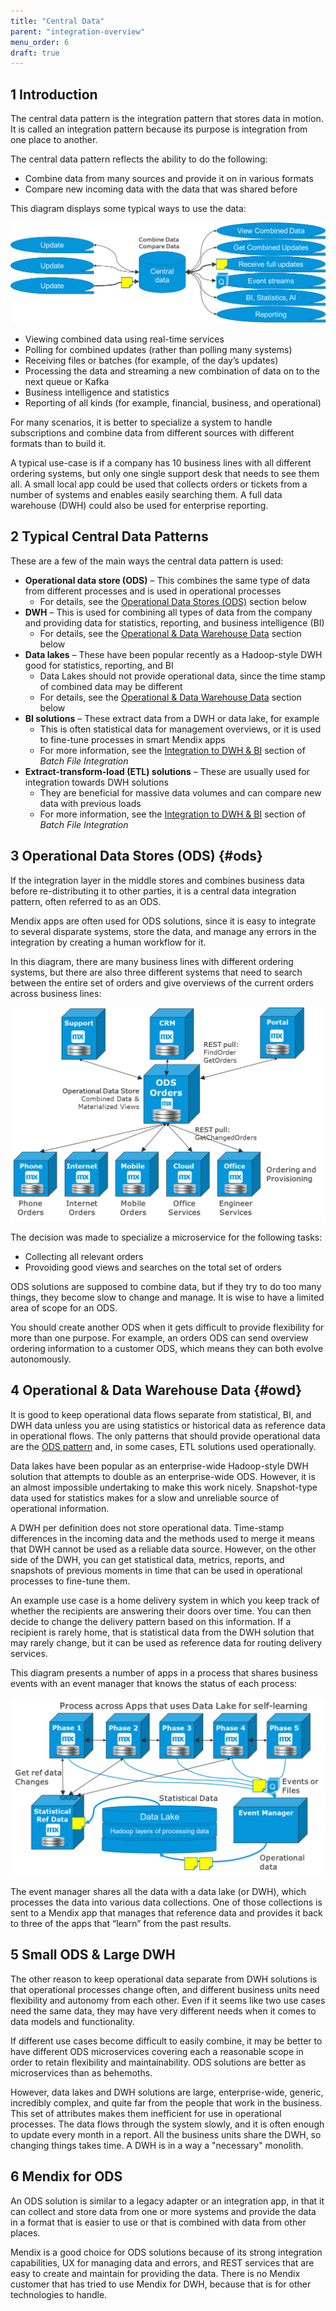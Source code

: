 ```yaml
---
title: "Central Data"
parent: "integration-overview"
menu_order: 6
draft: true
---
```


## 1 Introduction

The central data pattern is the integration pattern that stores data in motion. It is called an integration pattern because its purpose is integration from one place to another.

The central data pattern reflects the ability to do the following:

* Combine data from many sources and provide it on in various formats
* Compare new incoming data with the data that was shared before

This diagram displays some typical ways to use the data:

![](attachments/central-data/cd-intro.png)

* Viewing combined data using real-time services
* Polling for combined updates (rather than polling many systems)
* Receiving files or batches (for example, of the day’s updates)
* Processing the data and streaming a new combination of data on to the next queue or Kafka
* Business intelligence and statistics
* Reporting of all kinds (for example, financial, business, and operational)

For many scenarios, it is better to specialize a system to handle subscriptions and combine data from different sources with different formats than to build it.

A typical use-case is if a company has 10 business lines with all different ordering systems, but only one single support desk that needs to see them all. A small local app could be used that collects orders or tickets from a number of systems and enables easily searching them. A full data warehouse (DWH) could also be used for enterprise reporting.

## 2 Typical Central Data Patterns

These are a few of the main ways the central data pattern is used:

* **Operational data store (ODS)** – This combines the same type of data from different processes and is used in operational processes
	* For details, see the [Operational Data Stores (ODS)](#ods) section below
* **DWH** – This is used for combining all types of data from the company and providing data for statistics, reporting, and business intelligence (BI)
	* For details, see the [Operational & Data Warehouse Data](#owd) section below
* **Data lakes** – These have been popular recently as a Hadoop-style DWH good for statistics, reporting, and BI
	* Data Lakes should not provide operational data, since the time stamp of combined data may be different
	* For details, see the [Operational & Data Warehouse Data](#owd) section below
* **BI solutions** – These extract data from a DWH or data lake, for example
	* This is often statistical data for management overviews, or it is used to fine-tune processes in smart Mendix apps
	* For more information, see the [Integration to DWH & BI](batch-file-integration#int) section of *Batch File Integration*
* **Extract-transform-load (ETL) solutions** – These are usually used for integration towards DWH solutions
	* They are beneficial for massive data volumes and can compare new data with previous loads 
	* For more information, see the [Integration to DWH & BI](batch-file-integration#int) section of *Batch File Integration*

## 3 Operational Data Stores (ODS)  {#ods}

If the integration layer in the middle stores and combines business data before re-distributing it to other parties, it is a central data integration pattern, often referred to as an ODS.

Mendix apps are often used for ODS solutions, since it is easy to integrate to several disparate systems, store the data, and manage any errors in the integration by creating a human workflow for it.

In this diagram, there are many business lines with different ordering systems, but there are also three different systems that need to search between the entire set of orders and give overviews of the current orders across business lines:

![](attachments/central-data/ods.png)

The decision was made to specialize a microservice for the following tasks:

* Collecting all relevant orders 
* Provoiding good views and searches on the total set of orders

ODS solutions are supposed to combine data, but if they try to do too many things, they become slow to change and manage. It is wise to have a limited area of scope for an ODS.

You should create another ODS when it gets difficult to provide flexibility for more than one purpose. For example, an orders ODS can send overview ordering information to a customer ODS, which means they can both evolve autonomously.

## 4 Operational & Data Warehouse Data {#owd}

It is good to keep operational data flows separate from statistical, BI, and DWH data unless you are using statistics or historical data as reference data in operational flows. The only patterns that should provide operational data are the [ODS pattern](#ods) and, in some cases, ETL solutions used operationally.

Data lakes have been popular as an enterprise-wide Hadoop-style DWH solution that attempts to double as an enterprise-wide ODS. However, it is an almost impossible undertaking to make this work nicely. Snapshot-type data used for statistics makes for a slow and unreliable source of operational information.

A DWH per definition does not store operational data. Time-stamp differences in the incoming data and the methods used to merge it means that DWH cannot be used as a reliable data source. However, on the other side of the DWH, you can get statistical data, metrics, reports, and snapshots of previous moments in time that can be used in operational processes to fine-tune them.

An example use case is a home delivery system in which you keep track of whether the recipients are answering their doors over time. You can then decide to change the delivery pattern based on this information. If a recipient is rarely home, that is statistical data from the DWH solution that may rarely change, but it can be used as reference data for routing delivery services.

This diagram presents a number of apps in a process that shares business events with an event manager that knows the status of each process:

![](attachments/central-data/owd.png)

The event manager shares all the data with a data lake (or DWH), which processes the data into various data collections. One of those collections is sent to a Mendix app that manages that reference data and provides it back to three of the apps that “learn” from the past results.


## 5 Small ODS & Large DWH

The other reason to keep operational data separate from DWH solutions is that operational processes change often, and different business units need flexibility and autonomy from each other. Even if it seems like two use cases need the same data, they may have very different needs when it comes to data models and functionality.

If different use cases become difficult to easily combine, it may be better to have different ODS microservices covering each a reasonable scope in order to retain flexibility and maintainability. ODS solutions are better as microservices than as behemoths.

However, data lakes and DWH solutions are large, enterprise-wide, generic, incredibly complex, and quite far from the people that work in the business. This set of attributes makes them inefficient for use in operational processes. The data flows through the system slowly, and it is often enough to update every month in a report. All the business units share the DWH, so changing things takes time. A DWH is in a way a "necessary" monolith.

## 6 Mendix for ODS

An ODS solution is similar to a legacy adapter or an integration app, in that it can collect and store data from one or more systems and provide the data in a format that is easier to use or that is combined with data from other places.

Mendix is a good choice for ODS solutions because of its strong integration capabilities, UX for managing data and errors, and REST services that are easy to create and maintain for providing the data. There is no Mendix customer that has tried to use Mendix for DWH, because that is for other technologies to handle.
